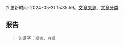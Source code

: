 :alarm_clock: 更新时间: 2024-05-31 15:35:59。[文章来源](/README.md)、[文章分类](/TAGS.md)

## 报告


> 关键字：`报告`、`月报`




